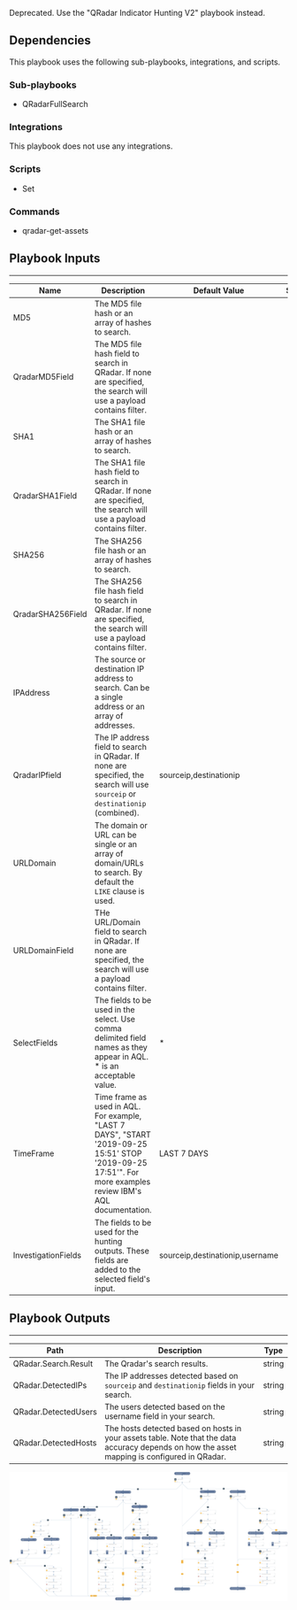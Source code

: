 Deprecated. Use the "QRadar Indicator Hunting V2" playbook instead.

## Dependencies
This playbook uses the following sub-playbooks, integrations, and scripts.

### Sub-playbooks
* QRadarFullSearch

### Integrations
This playbook does not use any integrations.

### Scripts
* Set

### Commands
* qradar-get-assets

## Playbook Inputs
---

| **Name** | **Description** | **Default Value** | **Source** | **Required** |
| --- | --- | --- | --- | --- |
| MD5 | The MD5 file hash or an array of hashes to search. |  |  | Optional |
| QradarMD5Field | The MD5 file hash field to search in QRadar. If none are specified, the search will use a payload contains filter. |  |  | Optional |
| SHA1 | The SHA1 file hash or an array of hashes to search. |  |  | Optional |
| QradarSHA1Field | The SHA1 file hash field to search in QRadar. If none are specified, the search will use a payload contains filter. |  |  | Optional |
| SHA256 | The SHA256 file hash or an array of hashes to search. |  |  | Optional |
| QradarSHA256Field | The SHA256 file hash field to search in QRadar. If none are specified, the search will use a payload contains filter. |  |  | Optional |
| IPAddress | The source or destination IP address to search. Can be a single address or an array of addresses. |  |  | Optional |
| QradarIPfield | The IP address field to search in QRadar. If none are specified, the search will use `sourceip` or `destinationip` (combined). | sourceip,destinationip |  | Optional |
| URLDomain | The domain or URL can be single or an array of domain/URLs to search. By default the `LIKE` clause is used. |  |  | Optional |
| URLDomainField | THe URL/Domain field to search in QRadar. If none are specified, the search will use a payload contains filter.  |  |  | Optional |
| SelectFields | The fields to be used in the select. Use comma delimited field names as they appear in AQL. \* is an acceptable value. | * |  | Required |
| TimeFrame | Time frame as used in AQL. For example, "LAST 7 DAYS", "START '2019\-09\-25 15:51' STOP '2019\-09\-25 17:51'". For more examples review IBM's AQL documentation. | LAST 7 DAYS |  | Optional |
| InvestigationFields | The fields to be used for the hunting outputs. These fields are added to the selected field's input. | sourceip,destinationip,username |  | Required |

## Playbook Outputs
---

| **Path** | **Description** | **Type** |
| --- | --- | --- |
| QRadar.Search.Result | The Qradar's search results. | string |
| QRadar.DetectedIPs | The IP addresses detected based on `sourceip` and `destinationip` fields in your search. | string |
| QRadar.DetectedUsers | The users detected based on the username field in your search. | string |
| QRadar.DetectedHosts | The hosts detected based on hosts in your assets table. Note that the data accuracy depends on how the asset mapping is configured in QRadar. | string |

![QRadar_Indicator_Hunting](https://github.com/ElazarK/content-docs/blob/master/images/playbooks/QRadar_Indicator_Hunting.png)
